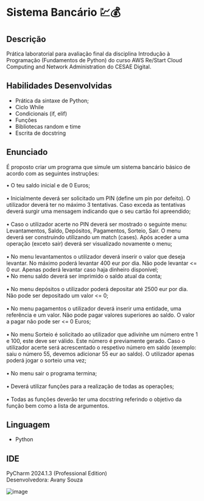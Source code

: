 # Sistema Bancário 💹💰

## Descrição
Prática laboratorial para avaliação final da disciplina Introdução à Programação (Fundamentos de Python) do curso AWS Re/Start Cloud Computing and Network Administration do CESAE Digital.

## Habilidades Desenvolvidas

* Prática da sintaxe de Python;
* Ciclo While
* Condicionais (if, elif)
* Funções
* Bibliotecas random e time
* Escrita de docstring

## Enunciado

É proposto criar um programa que simule um sistema bancário básico de acordo com as seguintes instruções:

• O teu saldo inicial e de 0 Euros; <br>
<br>
• Inicialmente deverá ser solicitado um PIN (define um pin por defeito). O utilizador deverá ter no máximo 3 tentativas. Caso exceda as tentativas deverá surgir uma mensagem indicando que o seu cartão foi apreendido;<br>
<br>
• Caso o utilizador acerte no PIN deverá ser mostrado o seguinte menu: Levantamentos, Saldo, Depósitos, Pagamentos, Sorteio, Sair. O menu deverá ser construindo utilizando um match (cases). Após aceder a uma
operação (exceto sair) deverá ser visualizado novamente o menu;<br>
<br>
• No menu levantamentos o utilizador deverá inserir o valor que deseja levantar. No máximo poderá levantar 400 eur por dia. Não pode levantar <= 0 eur. Apenas poderá levantar caso haja dinheiro disponível;
<br>
• No menu saldo deverá ser imprimido o saldo atual da conta;<br>
<br>
• No menu depósitos o utilizador poderá depositar até 2500 eur por dia. Não pode ser depositado um valor <= 0;<br>
<br>
• No menu pagamentos o utilizador deverá inserir uma entidade, uma referência e um valor. Não pode pagar valores superiores ao saldo. O valor a pagar não pode ser <= 0 Euros;<br>
<br>
• No menu Sorteio é solicitado ao utilizador que adivinhe um número entre 1 e 100, este deve ser válido. Este número é previamente gerado. Caso o utilizador acerte será acrescentado o respetivo número em saldo
(exemplo: saiu o número 55, devemos adicionar 55 eur ao saldo). O utilizador apenas poderá jogar o sorteio uma vez;<br>
<br>
• No menu sair o programa termina;<br>
<br>
• Deverá utilizar funções para a realização de todas as operações;<br>
<br>
• Todas as funções deverão ter uma docstring referindo o objetivo da função bem como a lista de argumentos.<br>
  

## Linguagem 
* Python

## IDE
PyCharm 2024.1.3 (Professional Edition)<br>
Desenvolvedora: Avany Souza

![image](https://github.com/user-attachments/assets/ed6ba8b1-d88e-4d16-bacf-1ff49f21d688)
